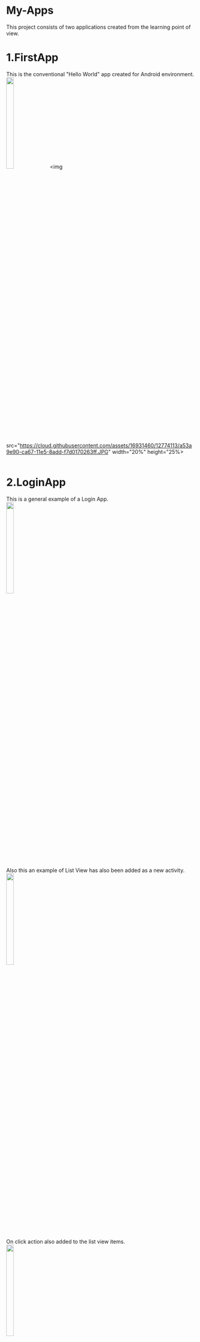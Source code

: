 # My-Apps
This project consists of two applications created from the learning point of view.
# 1.FirstApp
This is the conventional "Hello World" app created for Android environment.
</br>
<img src="https://cloud.githubusercontent.com/assets/16931460/12774111/a2559126-ca67-11e5-89a7-bbd2c0f94000.JPG" width="20%" height="25%"></img> &nbsp;&nbsp;&nbsp;<img src="https://cloud.githubusercontent.com/assets/16931460/12774113/a53a9e90-ca67-11e5-8add-f7d0170263ff.JPG" width="20%" height="25%></img>
</br>
</br>
# 2.LoginApp
This is a general example of a Login App.
</br>
<img src="https://cloud.githubusercontent.com/assets/16931460/12773801/2c2cf78e-ca65-11e5-9c8a-17c65d23617b.JPG" width="20%" height="25%"></img>
</br>
Also this an example of List View has also been added as a new activity.
</br>
<img src="https://cloud.githubusercontent.com/assets/16931460/12773803/2ef6ae9c-ca65-11e5-8aa0-3253e7aea603.jpg" width="20%" height="25%" ></img>
</br>
On click action also added to the list view items.
</br>
<img src="https://cloud.githubusercontent.com/assets/16931460/12773805/31cc3682-ca65-11e5-8437-55c552950c41.png" width="20%" height="25%"></img> 
